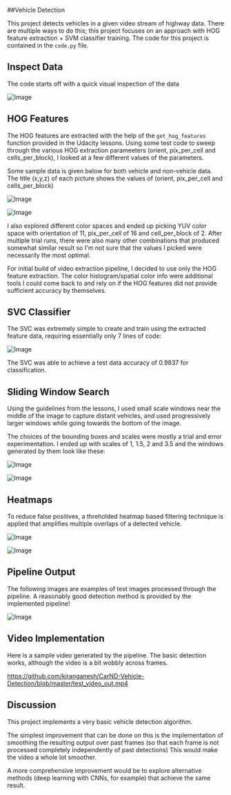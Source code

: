 ##Vehicle Detection 

This project detects vehicles in a given video stream of highway data. There are multiple ways to do this; this project focuses on an approach with HOG feature extraction + SVM classifier training. The code for this project is contained in the `code.py` file. 

## Inspect Data

The code starts off with a quick visual inspection of the data 

![Image](https://github.com/kiranganesh/CarND-Vehicle-Detection/blob/master/examples/image1.JPG)

## HOG Features

The HOG features are extracted with the help of the `get_hog_features` function provided in the Udacity lessons. Using some test code to sweep through the various HOG extraction parameeters (orient, pix_per_cell and cells_per_block), I looked at a few different values of the parameters.

Some sample data is given below for both vehicle and non-vehicle data. The title (x,y,z) of each picture shows the values of (orient, pix_per_cell and cells_per_block)

![Image](https://github.com/kiranganesh/CarND-Vehicle-Detection/blob/master/examples/image2.JPG)

![Image](https://github.com/kiranganesh/CarND-Vehicle-Detection/blob/master/examples/image3.JPG)

I also explored different color spaces and ended up picking YUV color space with orientation of 11, pix_per_cell of 16 and cell_per_block of 2. After multiple trial runs, there were also many other combinations that produced somewhat similar result so I'm not sure that the values I picked were necessarily the most optimal. 

For initial build of video extraction pipeline, I decided to use only the HOG feature extraction. The color histogram/spatial color info were additional tools I could come back to and rely on if the HOG features did not provide sufficient accuracy by themselves.

## SVC Classifier

The SVC was extremely simple to create and train using the extracted feature data, requiring essentially only 7 lines of code:

![Image](https://github.com/kiranganesh/CarND-Vehicle-Detection/blob/master/examples/image4.JPG)

The SVC was able to achieve a test data accuracy of 0.9837 for classification. 

## Sliding Window Search

Using the guidelines from the lessons, I used small scale windows near the middle of the image to capture distant vehicles, and used progressively larger windows while going towards the bottom of the image. 

The choices of the bounding boxes and scales were mostly a trial and error experimentation. I ended up with scales of 1, 1.5, 2 and 3.5 and the windows generated by them look like these:

![Image](https://github.com/kiranganesh/CarND-Vehicle-Detection/blob/master/examples/image5.JPG)

![Image](https://github.com/kiranganesh/CarND-Vehicle-Detection/blob/master/examples/image6.JPG)

## Heatmaps

To reduce false positives, a threholded heatmap based filtering technique is applied that amplifies multiple overlaps of a detected vehicle.

![Image](https://github.com/kiranganesh/CarND-Vehicle-Detection/blob/master/examples/image8.JPG)

![Image](https://github.com/kiranganesh/CarND-Vehicle-Detection/blob/master/examples/image9.JPG)

## Pipeline Output

The following images are examples of test images processed through the pipeline. A reasonably good detection method is provided by the implemented pipeline!

![Image](https://github.com/kiranganesh/CarND-Vehicle-Detection/blob/master/examples/image7.JPG)

## Video Implementation

Here is a sample video generated by the pipeline. The basic detection works, although the video is a bit wobbly across frames.

https://github.com/kiranganesh/CarND-Vehicle-Detection/blob/master/test_video_out.mp4

## Discussion

This project implements a very basic vehicle detection algorithm. 

The simplest improvement that can be done on this is the implementation of smoothing the resulting output over past frames (so that each frame is not processed completely independently of past detections) This would make the video a whole lot smoother.

A more comprehensive improvement would be to explore alternative methods (deep learning with CNNs, for example) that achieve the same result. 



